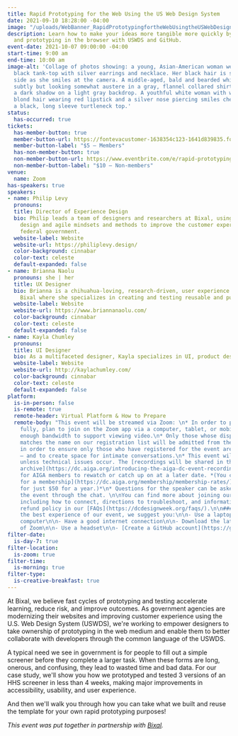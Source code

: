 ```yaml
---
title: Rapid Prototyping for the Web Using the US Web Design System
date: 2021-09-10 18:28:00 -04:00
image: "/uploads/WebBanner_RapidPrototypingfortheWebUsingtheUSWebDesignSystem-7f3b7f.jpg"
description: Learn how to make your ideas more tangible more quickly by designing
  and prototyping in the browser with USWDS and GitHub.
event-date: 2021-10-07 09:00:00 -04:00
start-time: 9:00 am
end-time: 10:00 am
image-alt: 'Collage of photos showing: a young, Asian-American woman wearing a sophisticated
  black tank-top with silver earrings and necklace. Her black hair is swept to one
  side as she smiles at the camera. A middle-aged, bald and bearded white dude smiling
  subtly but looking somewhat austere in a gray, flannel collared shirt and casting
  a dark shadow on a light gray backdrop. A youthful white woman with wavy, light
  blond hair wearing red lipstick and a silver nose piercing smiles cheerfully, in
  a black, long sleeve turtleneck top.'
status:
  has-occurred: true
tickets:
  has-member-button: true
  member-button-url: https://fontevacustomer-1638354c123-1641d839835.force.com/services/oauth2/authorize?client_id=3MVG9nthuDc9owbcOq7_07W.HriOQQPWTbMkrpOla.ajDQlTHf4_uby_mhwylcX.mJBU2O2SppTiZMS0J_HJd&response_type=code&redirect_uri=https://ikit.aiga.org/ikit_national_util/ikit-national-util-sso-redirect/&state=https%3A%2F%2Fdc.aiga.org%2F%3Fpost_type%3Dikit_event%26p%3D447798%26redirect_source%3Deventbrite_register
  member-button-label: "$5 — Members"
  has-non-member-button: true
  non-member-button-url: https://www.eventbrite.com/e/rapid-prototyping-for-the-web-using-the-us-web-design-system-tickets-170371154710
  non-member-button-label: "$10 — Non-members"
venue:
  name: Zoom
has-speakers: true
speakers:
- name: Philip Levy
  pronouns: 
  title: Director of Experience Design
  bio: Philip leads a team of designers and researchers at Bixal, using human-centered
    design and agile mindsets and methods to improve the customer experience of the
    federal government.
  website-label: Website
  website-url: https://philiplevy.design/
  color-background: cinnabar
  color-text: celeste
  default-expanded: false
- name: Brianna Naolu
  pronouns: she | her
  title: UX Designer
  bio: Brianna is a chihuahua-loving, research-driven, user experience designer at
    Bixal where she specializes in creating and testing reusable and purposeful prototypes.
  website-label: Website
  website-url: https://www.briannanaolu.com/
  color-background: cinnabar
  color-text: celeste
  default-expanded: false
- name: Kayla Chumley
  pronouns: 
  title: UI Designer
  bio: As a multifaceted designer, Kayla specializes in UI, product design, and branding.
  website-label: Website
  website-url: http://kaylachumley.com/
  color-background: cinnabar
  color-text: celeste
  default-expanded: false
platform:
  is-in-person: false
  is-remote: true
  remote-header: Virtual Platform & How to Prepare
  remote-body: "This event will be streamed via Zoom: \n* In order to participate
    fully, plan to join on the Zoom app via a computer, tablet, or mobile device with
    enough bandwidth to support viewing video.\n* Only those whose display name fully
    matches the name on our registration list will be admitted from the waiting room,
    in order to ensure only those who have registered for the event are able to attend
    — and to create space for intimate conversations.\n* This event will be recorded
    unless technical issues occur. The [recordings will be shared in the AIGA DC recordings
    archive](https://dc.aiga.org/introducing-the-aiga-dc-event-recordings-archive/)
    for AIGA members to rewatch or catch up on at a later date. *(You can [register
    for a membership](https://dc.aiga.org/membership/membership-rates/) on our website
    for just $50 for a year.)*\n* Questions for the speaker can be asked live during
    the event through the chat. \n\nYou can find more about joining our virtual events,
    including how to connect, directions to troubleshoot, and information about our
    refund policy in our [FAQs](https://dcdesignweek.org/faqs/).\n\n### How to Prepare\nFor
    the best experience of our event, we suggest you:\n\n- Use a laptop or desktop
    computer\n\n- Have a good internet connection\n\n- Download the latest version
    of Zoom\n\n- Use a headset\n\n- [Create a GitHub account](https://github.com/signup)"
filter-date:
  is-day-7: true
filter-location:
  is-zoom: true
filter-time:
  is-morning: true
filter-type:
  is-creative-breakfast: true
---
```


At Bixal, we believe fast cycles of prototyping and testing accelerate learning, reduce risk, and improve outcomes. As government agencies are modernizing their websites and improving customer experience using the U.S. Web Design System (USWDS), we're working to empower designers to take ownership of prototyping in the web medium and enable them to better collaborate with developers through the common language of the USWDS.

A typical need we see in government is for people to fill out a simple screener before they complete a larger task. When these forms are long, onerous, and confusing, they lead to wasted time and bad data. For our case study, we'll show you how we prototyped and tested 3 versions of an HHS screener in less than 4 weeks, making major improvements in accessibility, usability, and user experience.

And then we'll walk you through how you can take what we built and reuse the template for your own rapid prototyping purposes!


*This event was put together in partnership with [Bixal](https://www.bixal.com/).*
